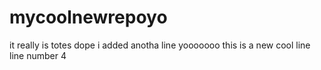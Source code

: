 # mycoolnewrepoyo
it really is totes dope
i added anotha line yooooooo
this is a new cool line
line number 4

